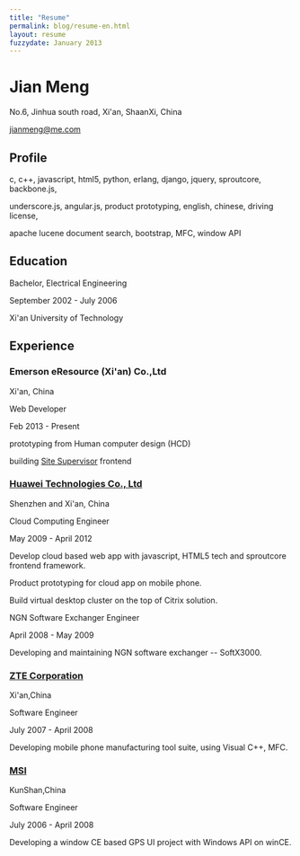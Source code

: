 ```yaml
---
title: "Resume"
permalink: blog/resume-en.html
layout: resume
fuzzydate: January 2013
---
```


# Jian Meng

 No.6, Jinhua south road, Xi'an, ShaanXi, China
 
 <jianmeng@me.com>

 
## Profile

c, c++, javascript, html5, python, erlang, django, jquery, sproutcore, backbone.js,

underscore.js, angular.js, product prototyping, english, chinese, driving license,

apache lucene document search, bootstrap, MFC, window API



## Education
Bachelor, Electrical Engineering

September 2002 - July 2006

Xi'an University of Technology 


## Experience

### Emerson eResource (Xi'an) Co.,Ltd
  
  Xi'an, China

  Web Developer

  Feb 2013 - Present

  prototyping from Human computer design (HCD)
  
  building [Site Supervisor](http://www.emersonclimate.com/en-us/Brands/Emerson/Emerson-Retail-Solutions/C-Stores/Introducing-ecoSYS/Pages/introducing-ecosys.aspx) frontend


### [Huawei Technologies Co., Ltd](http://www.huawei.com) 

  Shenzhen and Xi'an, China

  Cloud Computing Engineer 

  May 2009 - April 2012

  Develop cloud based web app with javascript, HTML5 tech and sproutcore frontend framework.

  Product prototyping for cloud app on mobile phone.

  Build virtual desktop cluster on the top of Citrix solution.


  NGN Software Exchanger Engineer 

  April 2008 - May 2009

  Developing and maintaining NGN software exchanger -- SoftX3000.


### [ZTE Corporation](http://www.zte.com.cn)
  
  Xi'an,China

  Software Engineer 
  
  July 2007 - April 2008

  Developing mobile phone manufacturing tool suite, using Visual C++, MFC.



### [MSI](http://www.msi.com)
  
  KunShan,China

  Software Engineer
  
  July 2006 - April 2008

  Developing a window CE based GPS UI project with Windows API on winCE.



